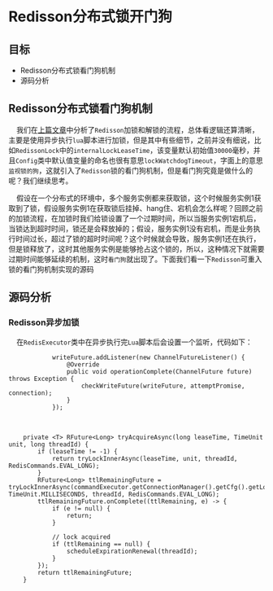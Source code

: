 # Redisson分布式锁开门狗

## 目标

- Redisson分布式锁看门狗机制
- 源码分析

## Redisson分布式锁看门狗机制

&nbsp; &nbsp; 我们在[上篇文章](https://juejin.cn/post/6942117752198922247)中分析了`Redisson`加锁和解锁的流程，总体看逻辑还算清晰，主要是使用异步执行`lua`脚本进行加锁，但是其中有些细节，之前并没有细说，比如`RedissonLock`中的`internalLockLeaseTime`，该变量默认初始值`30000`毫秒，并且`Config`类中默认值变量的命名也很有意思`lockWatchdogTimeout`，字面上的意思`监视锁的狗`，这就引入了`Redisson`锁的看门狗机制，但是看门狗究竟是做什么的呢？我们继续思考。

&nbsp; &nbsp; 假设在一个分布式的环境中，多个服务实例都来获取锁，这个时候服务实例1获取到了锁，假设服务实例1在获取锁后挂掉、hang住、宕机会怎么样呢？回顾之前的加锁流程，在加锁时我们给锁设置了一个过期时间，所以当服务实例1宕机后，当锁达到超时时间，锁还是会释放掉的；假设，服务实例1没有宕机，而是业务执行时间过长，超过了锁的超时时间呢？这个时候就会导致，服务实例1还在执行，但是锁释放了，这时其他服务实例是能够抢占这个锁的，所以，这种情况下就需要过期时间能够延续的机制，这时`看门狗`就出现了。下面我们看一下`Redisson`可重入锁的看门狗机制实现的源码

## 源码分析

### Redisson异步加锁

&nbsp; &nbsp; 在`RedisExecutor`类中在异步执行完`Lua`脚本后会设置一个监听，代码如下：

```
            writeFuture.addListener(new ChannelFutureListener() {
                @Override
                public void operationComplete(ChannelFuture future) throws Exception {
                    checkWriteFuture(writeFuture, attemptPromise, connection);
                }
            });
```
&nbsp; &nbsp; 


```
    private <T> RFuture<Long> tryAcquireAsync(long leaseTime, TimeUnit unit, long threadId) {
        if (leaseTime != -1) {
            return tryLockInnerAsync(leaseTime, unit, threadId, RedisCommands.EVAL_LONG);
        }
        RFuture<Long> ttlRemainingFuture = tryLockInnerAsync(commandExecutor.getConnectionManager().getCfg().getLockWatchdogTimeout(), TimeUnit.MILLISECONDS, threadId, RedisCommands.EVAL_LONG);
        ttlRemainingFuture.onComplete((ttlRemaining, e) -> {
            if (e != null) {
                return;
            }

            // lock acquired
            if (ttlRemaining == null) {
                scheduleExpirationRenewal(threadId);
            }
        });
        return ttlRemainingFuture;
    }
```
